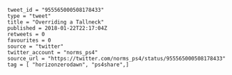 ```
tweet_id = "955565000508178433"
type = "tweet"
title = "Overriding a Tallneck"
published = 2018-01-22T22:17:04Z
retweets = 0
favourites = 0
source = "twitter"
twitter_account = "norms_ps4"
source_url = "https://twitter.com/norms_ps4/status/955565000508178433"
tag = [ "horizonzerodawn", "ps4share",]
```

<p class='image'><img src='https://mnf.m17s.net/2018/01/22/DULZTKUWsAYWddF.jpg' alt=''></p>

